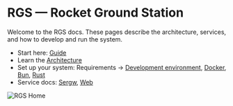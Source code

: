 # RGS — Rocket Ground Station

Welcome to the RGS docs. These pages describe the architecture, services, and how to develop and run the system.

- Start here: [Guide](guide/index.md)
- Learn the [Architecture](guide/architecture.md)
- Set up your system: Requirements → [Development environment](guide/requirements/development-environment.md), [Docker](guide/requirements/docker.md), [Bun](guide/requirements/bun.md), [Rust](guide/requirements/rust.md)
- Service docs: [Sergw](sergw/index.md), [Web](web/index.md)

![RGS Home](/static/rgs_home.png)

